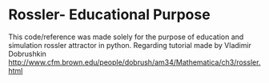 # Rossler- Educational Purpose 
This code/reference was made solely for the purpose of education and simulation rossler attractor in python. Regarding tutorial made by Vladimir Dobrushkin http://www.cfm.brown.edu/people/dobrush/am34/Mathematica/ch3/rossler.html
